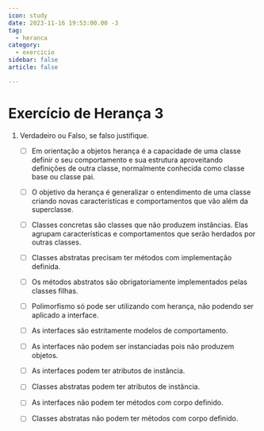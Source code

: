 ```yaml
---
icon: study
date: 2023-11-16 19:53:00.00 -3
tag:
  - heranca
category:
  - exercicio
sidebar: false
article: false

---
```


# Exercício de Herança 3


1. Verdadeiro ou Falso, se falso justifique.
    - [ ] Em orientação a objetos herança é a capacidade de uma classe definir o seu comportamento e sua estrutura aproveitando definições de outra classe, normalmente conhecida como classe base ou classe pai.
    - [ ] O objetivo da herança é generalizar o entendimento de uma classe criando novas características e comportamentos que vão além da superclasse.
    - [ ] Classes concretas são classes que não produzem instâncias. Elas agrupam características e comportamentos que serão herdados por outras classes.
    - [ ] Classes abstratas precisam ter métodos com implementação definida.
    - [ ] Os métodos abstratos são obrigatoriamente implementados pelas classes filhas.
    - [ ] Polimorfismo só pode ser utilizando com herança, não podendo ser aplicado a interface.
    - [ ] As interfaces são estritamente modelos de comportamento.
    - [ ] As interfaces não podem ser instanciadas pois não produzem objetos.
    - [ ] As interfaces podem ter atributos de instância.
    - [ ] Classes abstratas podem ter atributos de instância.
    - [ ] As interfaces não podem ter métodos com corpo definido.
    - [ ] Classes abstratas não podem ter métodos com corpo definido.
                
